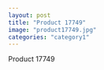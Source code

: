 ```yaml
---
layout: post
title: "Product 17749"
image: "product17749.jpg"
categories: "category1"
---
```

Product 17749
